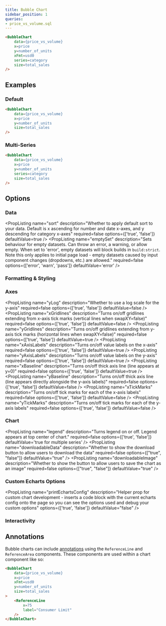 ```yaml
---
title: Bubble Chart
sidebar_position: 1
queries:
- price_vs_volume.sql
---
```


<DocTab>
    <div slot='preview'>
        <BubbleChart 
            data={price_vs_volume}
            x=price
            y=number_of_units
            xFmt=usd0
            series=category
            size=total_sales
        />
    </div>

```markdown
<BubbleChart 
    data={price_vs_volume}
    x=price
    y=number_of_units
    xFmt=usd0
    series=category
    size=total_sales
/>
```
</DocTab>

## Examples

### Default

<DocTab>
    <div slot='preview'>
        <BubbleChart 
            data={price_vs_volume}
            x=price
            y=number_of_units
            size=total_sales
        />
    </div>

```markdown
<BubbleChart 
    data={price_vs_volume}
    x=price
    y=number_of_units
    size=total_sales
/>
```
</DocTab>


### Multi-Series

<DocTab>
    <div slot='preview'>
        <BubbleChart 
            data={price_vs_volume}
            x=price
            y=number_of_units
            series=category
            size=total_sales
        />
    </div>

```markdown
<BubbleChart 
    data={price_vs_volume}
    x=price
    y=number_of_units
    series=category
    size=total_sales
/>
```
</DocTab>

## Options

### Data

<PropListing 
    name="data"
    description="Query name, wrapped in curly braces"
    required=true
    options="query name"
/>
<PropListing 
    name="x"
    description="Column to use for the x-axis of the chart"
    required=true
    options="column name"
    defaultValue="First column"
/>
<PropListing 
    name="y"
    description="Column(s) to use for the y-axis of the chart"
    required=true
    options="column name | array of column names"
    defaultValue="Any non-assigned numeric columns"
/>
<PropListing 
    name="series"
    description="Column to use as the series (groups) in a multi-series chart"
    required=false
    options="column name"
/>
<PropListing 
    name="size"
    description="Column to use to scale the size of the bubbles"
    required=true
    options="column name"
/>
<PropListing 
    name="sort"
    description="Whether to apply default sort to your data. Default is x ascending for number and date x-axes, and y descending for category x-axes"
    required=false
    options={['true', 'false']}
    defaultValue=true
/>
<PropListing 
    name="tooltipTitle"
    description="Column to use as the title for each tooltip. Typically, this is a name to identify each point."
    required=false
    options="column name"
/>
<PropListing 
    name="emptySet"
    description="Sets behaviour for empty datasets. Can throw an error, a warning, or allow empty. When set to 'error', empty datasets will block builds in `build:strict`. Note this only applies to initial page load - empty datasets caused by input component changes (dropdowns, etc.) are allowed."
    required=false
    options={['error', 'warn', 'pass']}
    defaultValue='error'
/>
<PropListing 
    name="emptyMessage"
    description="Text to display when an empty dataset is received - only applies when `emptySet` is 'warn' or 'pass', or when the empty dataset is a result of an input component change (dropdowns, etc.)."
    required=false
    options="string"
    defaultValue='No records'
/>

### Formatting & Styling

<PropListing 
    name="xFmt"
    description="Format to use for x column (<a class=markdown href='/core-concepts/formatting'>see available formats<a/>)"
    required=false
    options="Excel-style format | built-in format name | custom format name"
/>
<PropListing 
    name="yFmt"
    description="Format to use for y column (<a class=markdown href='/core-concepts/formatting'>see available formats<a/>)"
    required=false
    options="Excel-style format | built-in format name | custom format name"
/>
<PropListing 
    name="sizeFmt"
    description="Format to use for size column (<a class=markdown href='/core-concepts/formatting'>see available formats<a/>)"
    required=false
    options="Excel-style format | built-in format name | custom format name"
/>
<PropListing 
    name="shape"
    description="Options for which shape to use for bubble points"
    required=false
    options="circle | emptyCircle | rect | triangle | diamond"
    defaultValue='circle'
/>
<PropListing 
    name="scaleTo"
    description="Scale the size of the bubbles by this factor (e.g., 2 will double the size)"
    required=false
    options="number"
    defaultValue=1
/>
<PropListing 
    name="opacity"
    description="% of the full color that should be rendered, with remainder being transparent"
    required=false
    options="number (0 to 1)"
    defaultValue=0.7
/>
<PropListing 
    name="fillColor"
    description="Color to override default series color. Only accepts a single color."
    required=false
    options="CSS name | hexademical | RGB | HSL"
/>
<PropListing 
    name="outlineWidth"
    description="Width of line surrounding each shape"
    required=false
    options="number"
    defaultValue=0
/>
<PropListing 
    name="outlineColor"
    description="Color to use for outline if outlineWidth > 0"
    required=false
    options="CSS name | hexademical | RGB | HSL"
/>
<PropListing 
    name="colorPalette"
    description="Array of custom colours to use for the chart. E.g., ['#cf0d06','#eb5752','#e88a87'] Note that the array must be surrounded by curly braces."
    required=false
    options="array of color strings (CSS name | hexademical | RGB | HSL)"
    defaultValue='built-in color palette'
/>
<PropListing 
    name="seriesColors"
    description="Apply a specific color to each series in your chart. Unspecified series will receive colors from the built-in palette as normal. Note the double curly braces required in the syntax"
    required=false
    options="object with series names and assigned colors"
    defaultValue='colors applied by order of series in data'
/>

### Axes

<PropListing 
    name="yLog"
    description="Whether to use a log scale for the y-axis"
    required=false
    options={['true', 'false']}
    defaultValue=false
/>
<PropListing 
    name="yLogBase"
    description="Base to use when log scale is enabled"
    required=false
    options="number"
    defaultValue=10
/>
<PropListing 
    name="xAxisTitle"
    description="Name to show under x-axis. If 'true', formatted column name is used. Only works with swapXY=false"
    required=false
    options="true | string | false"
    defaultValue=true
/>
<PropListing 
    name="yAxisTitle"
    description="Name to show beside y-axis. If 'true', formatted column name is used."
    required=false
    options="true | string | false"
    defaultValue=true
/>
<PropListing 
    name="xGridlines"
    description="Turns on/off gridlines extending from x-axis tick marks (vertical lines when swapXY=false)"
    required=false
    options={['true', 'false']}
    defaultValue=false
/>
<PropListing 
    name="yGridlines"
    description="Turns on/off gridlines extending from y-axis tick marks (horizontal lines when swapXY=false)"
    required=false
    options={['true', 'false']}
    defaultValue=true
/>
<PropListing 
    name="xAxisLabels"
    description="Turns on/off value labels on the x-axis"
    required=false
    options={['true', 'false']}
    defaultValue=true
/>
<PropListing 
    name="yAxisLabels"
    description="Turns on/off value labels on the y-axis"
    required=false
    options={['true', 'false']}
    defaultValue=true
/>
<PropListing 
    name="xBaseline"
    description="Turns on/off thick axis line (line appears at y=0)"
    required=false
    options={['true', 'false']}
    defaultValue=true
/>
<PropListing 
    name="yBaseline"
    description="Turns on/off thick axis line (line appears directly alongside the y-axis labels)"
    required=false
    options={['true', 'false']}
    defaultValue=false
/>
<PropListing 
    name="xTickMarks"
    description="Turns on/off tick marks for each of the x-axis labels"
    required=false
    options={['true', 'false']}
    defaultValue=false
/>
<PropListing 
    name="yTickMarks"
    description="Turns on/off tick marks for each of the y-axis labels"
    required=false
    options={['true', 'false']}
    defaultValue=false
/>
<PropListing 
    name="yMin"
    description="Starting value for the y-axis"
    required=false
    options="number"
/>
<PropListing 
    name="yMax"
    description="Maximum value for the y-axis"
    required=false
    options="number"
/>

### Chart

<PropListing 
    name="title"
    description="Chart title. Appears at top left of chart."
    required=false
    options="string"
/>
<PropListing 
    name="subtitle"
    description="Chart subtitle. Appears just under title."
    required=false
    options="string"
/>
<PropListing 
    name="legend"
    description="Turns legend on or off. Legend appears at top center of chart."
    required=false
    options={['true', 'false']}
    defaultValue='true for multiple series'
/>
<PropListing 
    name="chartAreaHeight"
    description="Minimum height of the chart area (excl. header and footer) in pixels. Adjusting the height affects all viewport sizes and may impact the mobile UX."
    required=false
    options="number"
    defaultValue=180
/>
<PropListing 
    name="renderer"
    description="Which chart renderer type (canvas or SVG) to use. See ECharts' <a href='https://echarts.apache.org/handbook/en/best-practices/canvas-vs-svg/' class=markdown>documentation on renderers</a>."
    required=false
    options="canvas | svg"
    defaultValue='canvas'
/>
<PropListing
    name="downloadableData"
    description="Whether to show the download button to allow users to download the data"
    required=false
    options={["true", "false"]}
    defaultValue="true"
/>
<PropListing
    name="downloadableImage"
    description="Whether to show the button to allow users to save the chart as an image"
    required=false
    options={["true", "false"]}
    defaultValue="true"
/>

### Custom Echarts Options

<PropListing 
    name="echartsOptions"
    description="Custom Echarts options to override the default options. See <a href='/components/echarts-options/' class=markdown>reference page</a> for available options."
    options="{`{{exampleOption:'exampleValue'}}`}"
/>
<PropListing 
    name="seriesOptions"
    description="Custom Echarts options to override the default options for all series in the chart. This loops through the series to apply the settings rather than having to specify every series manually using `echartsOptions` See <a href='/components/echarts-options/' class=markdown>reference page</a> for available options."
    options="{`{{exampleSeriesOption:'exampleValue'}}`}"
/>
<PropListing 
    name="printEchartsConfig"
    description="Helper prop for custom chart development - inserts a code block with the current echarts config onto the page so you can see the options used and debug your custom options"
    options={['true', 'false']}
    defaultValue="false"
/>


### Interactivity

<PropListing
    name=connectGroup
    description="Group name to connect this chart to other charts for synchronized tooltip hovering. Charts with the same `connectGroup` name will become connected"
/>


## Annotations

Bubble charts can include [annotations](/components/annotations) using the `ReferenceLine` and `ReferenceArea` components. These components are used within a chart component like so:

<DocTab>
    <div slot='preview'>
        <BubbleChart 
            data={price_vs_volume}
            x=price
            xFmt=usd0
            y=number_of_units
            size=total_sales
        >
            <ReferenceLine
                x=75
                label="Consumer Limit"
            />
        </BubbleChart>
    </div>

```markdown
<BubbleChart 
    data={price_vs_volume}
    x=price
    xFmt=usd0
    y=number_of_units
    size=total_sales
>
    <ReferenceLine
        x=75
        label="Consumer Limit"
    />
</BubbleChart>
```
</DocTab>

